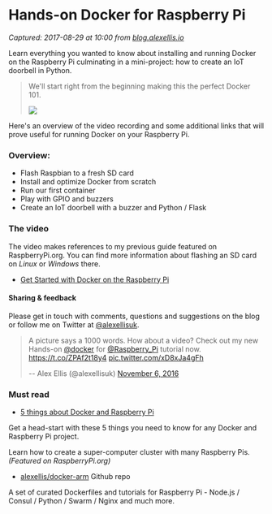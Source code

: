 # Hands-on Docker for Raspberry Pi

_Captured: 2017-08-29 at 10:00 from [blog.alexellis.io](https://blog.alexellis.io/hands-on-docker-raspberrypi/)_

Learn everything you wanted to know about installing and running Docker on the Raspberry Pi culminating in a mini-project: how to create an IoT doorbell in Python.

> We'll start right from the beginning making this the perfect Docker 101. 
> 
> ![](https://blog.alexellis.io/content/images/2016/11/pi_blog_top.jpeg)

Here's an overview of the video recording and some additional links that will prove useful for running Docker on your Raspberry Pi.

### Overview:

  * Flash Raspbian to a fresh SD card
  * Install and optimize Docker from scratch
  * Run our first container
  * Play with GPIO and buzzers
  * Create an IoT doorbell with a buzzer and Python / Flask

### The video

The video makes references to my previous guide featured on RaspberryPi.org. You can find more information about flashing an SD card on _Linux_ or _Windows_ there.

  * [Get Started with Docker on the Raspberry Pi](http://blog.alexellis.io/getting-started-with-docker-on-raspberry-pi/)

#### Sharing & feedback

Please get in touch with comments, questions and suggestions on the blog or follow me on Twitter at [@alexellisuk](https://twitter.com/alexellisuk).

> A picture says a 1000 words. How about a video? Check out my new Hands-on [@docker](https://twitter.com/docker) for [@Raspberry_Pi](https://twitter.com/Raspberry_Pi) tutorial now. <https://t.co/ZPAf2t18y4> [pic.twitter.com/xD8xJa4gFh](https://t.co/xD8xJa4gFh)
> 
> -- Alex Ellis (@alexellisuk) [November 6, 2016](https://twitter.com/alexellisuk/status/795390461288574976)

### Must read

  * [5 things about Docker and Raspberry Pi](http://blog.alexellis.io/5-things-docker-rpi/)

Get a head-start with these 5 things you need to know for any Docker and Raspberry Pi project.

Learn how to create a super-computer cluster with many Raspberry Pis. _(Featured on RaspberryPi.org)_

  * [alexellis/docker-arm](https://github.com/alexellis/docker-arm/) Github repo

A set of curated Dockerfiles and tutorials for Raspberry Pi - Node.js / Consul / Python / Swarm / Nginx and much more.
